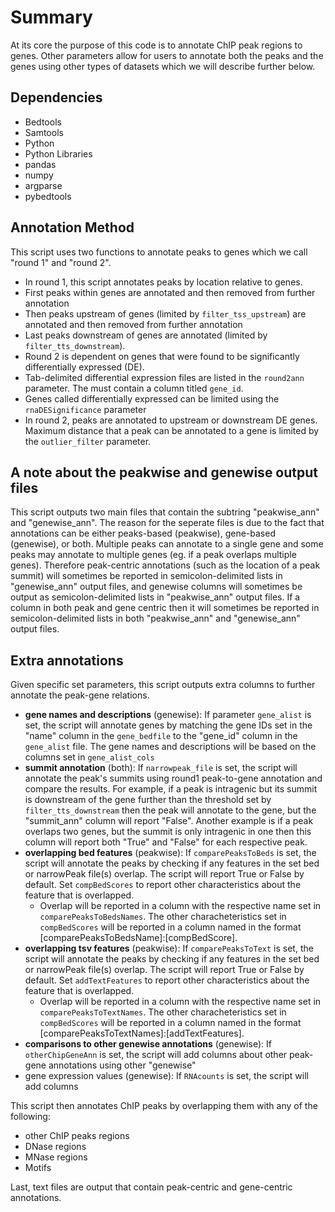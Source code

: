 # Summary

At its core the purpose of this code is to annotate ChIP peak regions to 
genes. Other parameters allow for users to annotate both the peaks and the 
genes using other types of datasets which we will describe further below.

## Dependencies

* Bedtools
* Samtools
* Python
* Python Libraries
 * pandas
 * numpy
 * argparse
 * pybedtools

## Annotation Method

This script uses two functions to annotate peaks to genes which we call "round 1" and "round 2". 
* In round 1, this script annotates peaks by location relative to genes. 
 * First peaks within genes are annotated and then removed from further annotation
 * Then peaks upstream of genes (limited by `filter_tss_upstream`) are annotated and then removed from further annotation
 * Last peaks downstream of genes are annotated (limited by `filter_tts_downstream`). 
* Round 2 is dependent on genes that were found to be significantly differentially expressed (DE). 
 * Tab-delimited differential expression files are listed in the `round2ann` 
parameter. The must contain a column titled `gene_id`.
 * Genes called differentially expressed can be limited using the `rnaDESignificance` parameter
 * In round 2, peaks are annotated to upstream or downstream DE genes. Maximum distance that a peak can be annotated to a gene is limited by the `outlier_filter` parameter. 

## A note about the peakwise and genewise output files

This script outputs two main files that contain the subtring "peakwise_ann" and "genewise_ann". The reason for the seperate files is due to the fact that annotations can be either peaks-based (peakwise), gene-based (genewise), or both. Multiple peaks can annotate to a single gene and some peaks may annotate to multiple genes (eg. if a peak overlaps multiple genes). Therefore peak-centric annotations (such as the location of a peak summit) will sometimes be reported in semicolon-delimited lists in "genewise_ann" output files, and genewise columns will sometimes be output as semicolon-delimited lists in "peakwise_ann" output files. If a column in both peak and gene centric then it will sometimes be reported in semicolon-delimited lists in both "peakwise_ann" and "genewise_ann" output files.

## Extra annotations

Given specific set parameters, this script outputs extra columns to further annotate the peak-gene relations. 

* **gene names and descriptions** (genewise): If parameter `gene_alist` is set, the script will annotate genes by matching the gene IDs set in the "name" column in the `gene_bedfile` to the "gene_id" column in the `gene_alist` file. The gene names and descriptions will be based on the columns set in `gene_alist_cols`
* **summit annotation** (both): If `narrowpeak_file` is set, the script will annotate the peak's summits using round1 peak-to-gene annotation and compare the results. For example, if a peak is intragenic but its summit is downstream of the gene further than the threshold set by `filter_tts_downstream` then the peak will annotate to the gene, but the "summit_ann" column will report "False". Another example is if a peak overlaps two genes, but the summit is only intragenic in one then this column will report both "True" and "False" for each respective peak.
* **overlapping bed features** (peakwise): If `comparePeaksToBeds` is set, the script will annotate the peaks by checking if any features in the set bed or narrowPeak file(s) overlap. The script will report True or False by default. Set `compBedScores` to report other characteristics about the feature that is overlapped. 
   * Overlap will be reported in a column with the respective name set in `comparePeaksToBedsNames`. The other characheteristics set in  `compBedScores` will be reported in a column named in the format [comparePeaksToBedsName]:[compBedScore].
* **overlapping tsv features** (peakwise): If `comparePeaksToText` is set, the script will annotate the peaks by checking if any features in the set bed or narrowPeak file(s) overlap. The script will report True or False by default. Set `addTextFeatures` to report other characteristics about the feature that is overlapped.
   * Overlap will be reported in a column with the respective name set in `comparePeaksToTextNames`. The other characheteristics set in  `compBedScores` will be reported in a column named in the format [comparePeaksToTextNames]:[addTextFeatures].
* **comparisons to other genewise annotations** (genewise): If `otherChipGeneAnn` is set, the script will add columns about other peak-gene annotations using other "genewise"
* gene expression values (genewise): If `RNAcounts` is set, the script will add columns 



This script then annotates ChIP peaks by overlapping them with
any of the following: 
* other ChIP peaks regions
* DNase regions
* MNase regions
* Motifs

Last, text files are output that contain peak-centric and gene-centric annotations.


